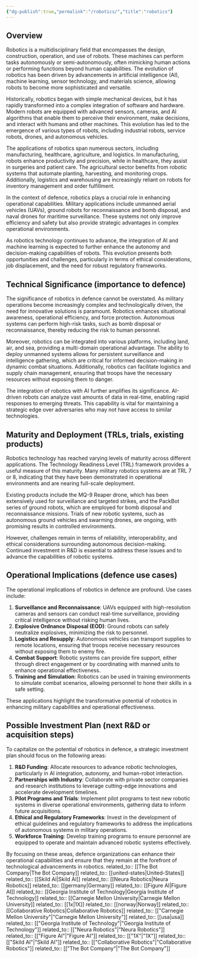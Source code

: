 ```yaml
---
{"dg-publish":true,"permalink":"/robotics/","title":"robotics"}
---
```


## Overview
Robotics is a multidisciplinary field that encompasses the design, construction, operation, and use of robots. These machines can perform tasks autonomously or semi-autonomously, often mimicking human actions or performing functions beyond human capabilities. The evolution of robotics has been driven by advancements in artificial intelligence (AI), machine learning, sensor technology, and materials science, allowing robots to become more sophisticated and versatile.

Historically, robotics began with simple mechanical devices, but it has rapidly transformed into a complex integration of software and hardware. Modern robots are equipped with advanced sensors, cameras, and AI algorithms that enable them to perceive their environment, make decisions, and interact with humans and other machines. This evolution has led to the emergence of various types of robots, including industrial robots, service robots, drones, and autonomous vehicles.

The applications of robotics span numerous sectors, including manufacturing, healthcare, agriculture, and logistics. In manufacturing, robots enhance productivity and precision, while in healthcare, they assist in surgeries and patient care. The agricultural sector benefits from robotic systems that automate planting, harvesting, and monitoring crops. Additionally, logistics and warehousing are increasingly reliant on robots for inventory management and order fulfillment.

In the context of defence, robotics plays a crucial role in enhancing operational capabilities. Military applications include unmanned aerial vehicles (UAVs), ground robots for reconnaissance and bomb disposal, and naval drones for maritime surveillance. These systems not only improve efficiency and safety but also provide strategic advantages in complex operational environments.

As robotics technology continues to advance, the integration of AI and machine learning is expected to further enhance the autonomy and decision-making capabilities of robots. This evolution presents both opportunities and challenges, particularly in terms of ethical considerations, job displacement, and the need for robust regulatory frameworks.

## Technical Significance (importance to defence)
The significance of robotics in defence cannot be overstated. As military operations become increasingly complex and technologically driven, the need for innovative solutions is paramount. Robotics enhances situational awareness, operational efficiency, and force protection. Autonomous systems can perform high-risk tasks, such as bomb disposal or reconnaissance, thereby reducing the risk to human personnel.

Moreover, robotics can be integrated into various platforms, including land, air, and sea, providing a multi-domain operational advantage. The ability to deploy unmanned systems allows for persistent surveillance and intelligence gathering, which are critical for informed decision-making in dynamic combat situations. Additionally, robotics can facilitate logistics and supply chain management, ensuring that troops have the necessary resources without exposing them to danger.

The integration of robotics with AI further amplifies its significance. AI-driven robots can analyze vast amounts of data in real-time, enabling rapid responses to emerging threats. This capability is vital for maintaining a strategic edge over adversaries who may not have access to similar technologies.

## Maturity and Deployment (TRLs, trials, existing products)
Robotics technology has reached varying levels of maturity across different applications. The Technology Readiness Level (TRL) framework provides a useful measure of this maturity. Many military robotics systems are at TRL 7 or 8, indicating that they have been demonstrated in operational environments and are nearing full-scale deployment.

Existing products include the MQ-9 Reaper drone, which has been extensively used for surveillance and targeted strikes, and the PackBot series of ground robots, which are employed for bomb disposal and reconnaissance missions. Trials of new robotic systems, such as autonomous ground vehicles and swarming drones, are ongoing, with promising results in controlled environments.

However, challenges remain in terms of reliability, interoperability, and ethical considerations surrounding autonomous decision-making. Continued investment in R&D is essential to address these issues and to advance the capabilities of robotic systems.

## Operational Implications (defence use cases)
The operational implications of robotics in defence are profound. Use cases include:

1. **Surveillance and Reconnaissance**: UAVs equipped with high-resolution cameras and sensors can conduct real-time surveillance, providing critical intelligence without risking human lives.
2. **Explosive Ordnance Disposal (EOD)**: Ground robots can safely neutralize explosives, minimizing the risk to personnel.
3. **Logistics and Resupply**: Autonomous vehicles can transport supplies to remote locations, ensuring that troops receive necessary resources without exposing them to enemy fire.
4. **Combat Support**: Robotic systems can provide fire support, either through direct engagement or by coordinating with manned units to enhance operational effectiveness.
5. **Training and Simulation**: Robotics can be used in training environments to simulate combat scenarios, allowing personnel to hone their skills in a safe setting.

These applications highlight the transformative potential of robotics in enhancing military capabilities and operational effectiveness.

## Possible Investment Plan (next R&D or acquisition steps)
To capitalize on the potential of robotics in defence, a strategic investment plan should focus on the following areas:

1. **R&D Funding**: Allocate resources to advance robotic technologies, particularly in AI integration, autonomy, and human-robot interaction.
2. **Partnerships with Industry**: Collaborate with private sector companies and research institutions to leverage cutting-edge innovations and accelerate development timelines.
3. **Pilot Programs and Trials**: Implement pilot programs to test new robotic systems in diverse operational environments, gathering data to inform future acquisitions.
4. **Ethical and Regulatory Frameworks**: Invest in the development of ethical guidelines and regulatory frameworks to address the implications of autonomous systems in military operations.
5. **Workforce Training**: Develop training programs to ensure personnel are equipped to operate and maintain advanced robotic systems effectively.

By focusing on these areas, defence organizations can enhance their operational capabilities and ensure that they remain at the forefront of technological advancements in robotics.
related_to:: [[The Bot Company\|The Bot Company]]
related_to:: [[united-states\|United-States]]
related_to:: [[Skild AI\|Skild AI]]
related_to:: [[Neura Robotics\|Neura Robotics]]
related_to:: [[germany\|Germany]]
related_to:: [[Figure AI\|Figure AI]]
related_to:: [[Georgia Institute of Technology\|Georgia Institute of Technology]]
related_to:: [[Carnegie Mellon University\|Carnegie Mellon University]]
related_to:: [[1x\|1X]]
related_to:: [[norway\|Norway]]
related_to:: [[Collaborative Robotics\|Collaborative Robotics]]
related_to:: [["Carnegie Mellon University"\|"Carnegie Mellon University"]]
related_to:: [[usa\|usa]]
related_to:: [["Georgia Institute of Technology"\|"Georgia Institute of Technology"]]
related_to:: [["Neura Robotics"\|"Neura Robotics"]]
related_to:: [["Figure AI"\|"Figure AI"]]
related_to:: [["1X"\|"1X"]]
related_to:: [["Skild AI"\|"Skild AI"]]
related_to:: [["Collaborative Robotics"\|"Collaborative Robotics"]]
related_to:: [["The Bot Company"\|"The Bot Company"]]
